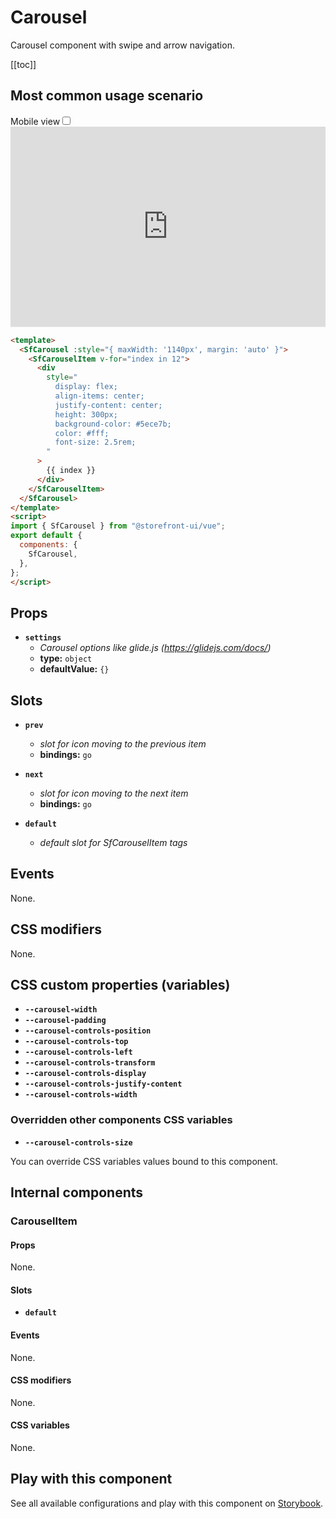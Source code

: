 # Carousel

Carousel component with swipe and arrow navigation.

[[toc]]

## Most common usage scenario

<div class="vuepress-mobile">
    <label for="vuepress-mobile" class="vuepress-mobile-label">Mobile view</label><input id="vuepress-mobile" type="checkbox" class="vuepress-mobile-checkbox">
    <iframe class="storybook-iframe" src="https://storybook.storefrontui.io/iframe.html?id=organisms-carousel--common" style="width: 100%; border: 0; border-bottom: 1px solid #eee;height: 20rem"></iframe>
  </div>

```html
<template>
  <SfCarousel :style="{ maxWidth: '1140px', margin: 'auto' }">
    <SfCarouselItem v-for="index in 12">
      <div
        style="
          display: flex;
          align-items: center;
          justify-content: center;
          height: 300px;
          background-color: #5ece7b;
          color: #fff;
          font-size: 2.5rem;
        "
      >
        {{ index }}
      </div>
    </SfCarouselItem>
  </SfCarousel>
</template>
<script>
import { SfCarousel } from "@storefront-ui/vue";
export default {
  components: {
    SfCarousel,
  },
};
</script>
```

## Props

- **`settings`**
  - _Carousel options like glide.js (https://glidejs.com/docs/)_
  - **type:** `object`
  - **defaultValue:** `{}`

## Slots

- **`prev`**
  - _slot for icon moving to the previous item_
  - **bindings:** `go`

- **`next`**
  - _slot for icon moving to the next item_
  - **bindings:** `go`

- **`default`**
  - _default slot for SfCarouselItem tags_

## Events

None.

## CSS modifiers

None.

## CSS custom properties (variables)

- **`--carousel-width`**
- **`--carousel-padding`**
- **`--carousel-controls-position`**
- **`--carousel-controls-top`**
- **`--carousel-controls-left`**
- **`--carousel-controls-transform`**
- **`--carousel-controls-display`**
- **`--carousel-controls-justify-content`**
- **`--carousel-controls-width`**
### Overridden other components CSS variables 
- **`--carousel-controls-size`**


You can override CSS variables values bound to this component.

## Internal components

### CarouselItem
#### Props
None.

#### Slots
- **`default`**

#### Events
None.

#### CSS modifiers
None.

#### CSS variables
None.

## Play with this component

See all available configurations and play with this component on <a href="https://storybook.storefrontui.io/?path=/story/organisms-carousel--common">Storybook</a>.
